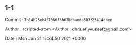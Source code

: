 ## 1-1 

 Commit : `7b14b25eb8f7060f3b678cbaeda503223414cbee`

 Author : scripted-atom <Author : dhraief.youssef@gmail.com> 

 Date 	: Mon Jun 21 15:34:50 2021 +0000 

